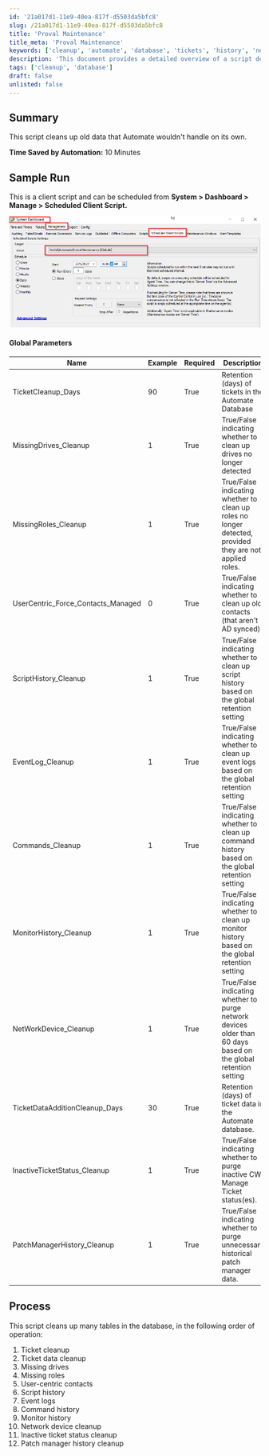 ```yaml
---
id: '21a017d1-11e9-40ea-817f-d5503da5bfc8'
slug: /21a017d1-11e9-40ea-817f-d5503da5bfc8
title: 'Proval Maintenance'
title_meta: 'Proval Maintenance'
keywords: ['cleanup', 'automate', 'database', 'tickets', 'history', 'network', 'roles', 'contacts', 'events', 'patch']
description: 'This document provides a detailed overview of a script designed to clean up old data in ConnectWise Automate, including ticket history, network devices, and more. It outlines the global parameters, process flow, and expected time savings from automation.'
tags: ['cleanup', 'database']
draft: false
unlisted: false
---
```


## Summary

This script cleans up old data that Automate wouldn't handle on its own.

**Time Saved by Automation:** 10 Minutes

## Sample Run

This is a client script and can be scheduled from **System > Dashboard > Manage > Scheduled Client Script.**

![Sample Run](../../../static/img/docs/21a017d1-11e9-40ea-817f-d5503da5bfc8/image_1.png)

#### Global Parameters

| Name                                   | Example | Required | Description                                                                                     |
|----------------------------------------|---------|----------|-------------------------------------------------------------------------------------------------|
| TicketCleanup_Days                     | 90      | True     | Retention (days) of tickets in the Automate Database                                           |
| MissingDrives_Cleanup                  | 1       | True     | True/False indicating whether to clean up drives no longer detected                            |
| MissingRoles_Cleanup                   | 1       | True     | True/False indicating whether to clean up roles no longer detected, provided they are not applied roles. |
| UserCentric_Force_Contacts_Managed     | 0       | True     | True/False indicating whether to clean up old contacts (that aren't AD synced)                 |
| ScriptHistory_Cleanup                   | 1       | True     | True/False indicating whether to clean up script history based on the global retention setting   |
| EventLog_Cleanup                       | 1       | True     | True/False indicating whether to clean up event logs based on the global retention setting       |
| Commands_Cleanup                       | 1       | True     | True/False indicating whether to clean up command history based on the global retention setting  |
| MonitorHistory_Cleanup                 | 1       | True     | True/False indicating whether to clean up monitor history based on the global retention setting  |
| NetWorkDevice_Cleanup                  | 1       | True     | True/False indicating whether to purge network devices older than 60 days based on the global retention setting |
| TicketDataAdditionCleanup_Days         | 30      | True     | Retention (days) of ticket data in the Automate database.                                      |
| InactiveTicketStatus_Cleanup           | 1       | True     | True/False indicating whether to purge inactive CW Manage Ticket status(es).                    |
| PatchManagerHistory_Cleanup            | 1       | True     | True/False indicating whether to purge unnecessary historical patch manager data.               |

## Process

This script cleans up many tables in the database, in the following order of operation:

1. Ticket cleanup
2. Ticket data cleanup
3. Missing drives
4. Missing roles
5. User-centric contacts
6. Script history
7. Event logs
8. Command history
9. Monitor history
10. Network device cleanup
11. Inactive ticket status cleanup
12. Patch manager history cleanup

